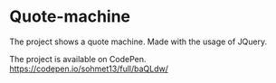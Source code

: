 # Quote-machine
The project shows a quote machine. Made with the usage of JQuery.

The project is available on CodePen.
https://codepen.io/sohmet13/full/baQLdw/
